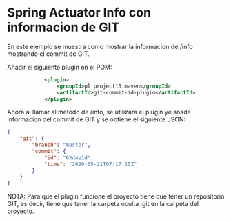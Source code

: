 # Spring Actuator Info con informacion de GIT

En este ejemplo se muestra como mostrar la informacion de /info mostrando el commit de GIT.

Añadir el siguiente plugin en el POM:

```xml
			<plugin>
			    <groupId>pl.project13.maven</groupId>
			    <artifactId>git-commit-id-plugin</artifactId>
			</plugin>	
```

Ahora al llamar al metodo de /info, se utilizara el plugin ye añade informacion del commit de GIT y se obtiene el siguiente JSON:
```json
{
	"git": {
		"branch": "master",
		"commit": {
			"id": "63d4e1d",
			"time": "2020-05-21T07:17:25Z"
		}
	}
}
```

NOTA: Para que el plugin funcione el proyecto tiene que tener un repositorio GIT, es decir, tiene que tener la carpeta oculta .git en la carpeta del proyecto.





